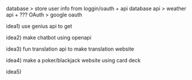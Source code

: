 database > store user info from loggin/oauth + api database
api > weather api + ???
OAuth > google oauth

idea1)
use genius api to get

idea2)
make chatbot using openapi

idea3)
fun translation api to make translation website

idea4)
make a poker/blackjack website using card deck

idea5)